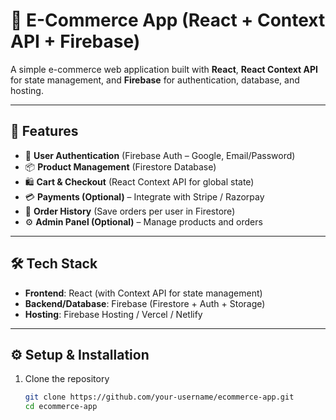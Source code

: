 # 🛒 E-Commerce App (React + Context API + Firebase)

A simple e-commerce web application built with **React**, **React Context API** for state management, and **Firebase** for authentication, database, and hosting.  

---

## 🚀 Features
- 🔐 **User Authentication** (Firebase Auth – Google, Email/Password)
- 📦 **Product Management** (Firestore Database)
- 🛍️ **Cart & Checkout** (React Context API for global state)
- 💳 **Payments (Optional)** – Integrate with Stripe / Razorpay
- 📜 **Order History** (Save orders per user in Firestore)
- ⚙️ **Admin Panel (Optional)** – Manage products and orders

---

## 🛠️ Tech Stack
- **Frontend**: React (with Context API for state management)  
- **Backend/Database**: Firebase (Firestore + Auth + Storage)  
- **Hosting**: Firebase Hosting / Vercel / Netlify  

---

## ⚙️ Setup & Installation
1. Clone the repository
   ```bash
   git clone https://github.com/your-username/ecommerce-app.git
   cd ecommerce-app

